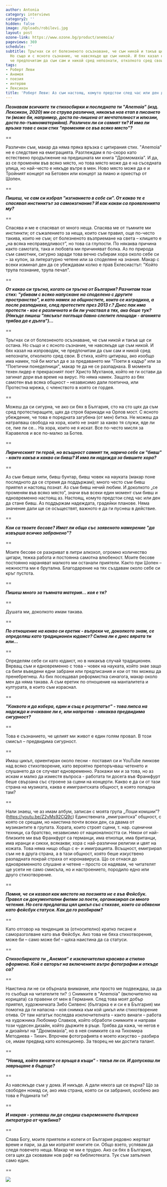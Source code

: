 ```yaml
---
author: Antonia
category: interviews
category2: ''
hidden: false
image: /Uploads/robilevi.jpg
layout: post
ozone-link: https://www.ozone.bg/product/anemoia/
pageviews: 369
schedule: ''
subtitle: Тръгнах си от болезненото осъзнаване, че съм никой и такъв ще си остана.
  Но също и с ясното съзнание, че навсякъде ще съм никой. И бях казал на изпроводяк,
  че предпочитам да съм сам и никой сред непознати, отколкото сред свои
tags:
- Роберт Леви
- Анемоя
- поезия
- интервю
- Лексикон
title: 'Роберт Леви: Аз съм настоящ, комуто предстои след час или ден да стане бивш'
---
```


***Познавам всичките ти стихосбирки и последната ти "Anemoia" (изд. Лексикон, 2020) ми се струва различна, някакъв нов етап в писането ти (може би, например, доста по-лишена от мечтателност и илюзии, доста по-тъмноматерийна). Различен ли си самият ти? И има ли връзка това с онзи стих "променям се във всяко място"?***

\==

Различен съм, макар да няма пряка връзка с цитирания стих. "Anemoia" не е следствие на емиграцията. Разглеждам я по-скоро като естествено продължение на предишната ми книга "Дромомахia". И да, аз се променям във всяко място, но това място може да е на съседната улица, но най-често е някъде вътре в мен. Ново място може да е и Тройният концерт на Бетовен или концерт за пиано и оркестър от Шопен.

\==

***Пишеш, че сам си избрал "изгнанието в себе си". От какво те е спасявал инстинктът за самоизгнание? И как какви са проявленията му?***

\==

Спасява и ме е спасявал от много неща. Спасява ме от тъмните ми инстинкти; от съжалението за неща, които съм правил, още по-често такива, които не съм; от болезненото възприемане на света – клишето е „на всяка несправедливост”, но това са глупости. По някаква причина както самотата, така и любовта ми причиняват болка. Аз по природа съм самотник, сигурно заради това вечно събирам хора около себе си – за купон, за литературно четене или за споделяне на знание. Макар с всеки изминал ден да се убеждавам колко е прав Еклесиастът: "Който трупа познание, трупа печал".

\==

***От какво си тръгна, когато си тръгна от България? Разчитам този стих: "убивам с всяко напускане на споделено с другите пространство", и като намек за общностите, които се изградиха, а после разпаднаха, след протестите през 2013 г.? Днес пак има протести - кое е различното и би ли участвал в тях, ако беше тук? (Някъде пишеш "пясъкът поглъща бавно слепите площади - агонията трябва да е дълга")...***

\==

Тръгнах си от болезненото осъзнаване, че съм никой и такъв ще си остана. Но също и с ясното съзнание, че навсякъде ще съм никой. И бях казал на изпроводяк, че предпочитам да съм сам и никой сред непознати, отколкото сред свои. В стиха, който цитираш, ако изобщо има намек, той би могъл да е за предаването ми "Поети в кадър" или за "Поетични понеделници", макар те да не се разпаднаха. В момента техен лидер е прекрасният поет Христо Мухтанов, който не ги остави да загинат дори във време на вирус. Но няма намек. Защото аз бях самотен във всяка общност – независимо дали поетична, или Протестна мрежа, с членството в която се гордея.

\==

Можеш да си сигурна, че ако си бях в България, сто на сто щях да съм сред протестиращите, щях да строя барикади на Орлов мост. С ясното убеждение, че това е поредната загубена (от мен) битка. Не можеш да натрапваш свобода на хора, които не знаят за какво тя служи, яде ли се, пие ли се… На хора, които не я искат. Все по-често мисля за Каравелов и все по-малко за Ботев.

\==

***Лирическият ти герой, но всъщност самият ти, нарича себе си "бивш" - както какъв и какво си бивш? И има ли надежда за бившите хора?***

\==

Аз съм бивше хипи, бивш бунтар, бивш човек на науката (макар поне последното да се стремя да поддържам); много често съм бивш приятел и настоящ познат. Аз съм бивш нечий любим. И доколкото „се променям във всяко място”, значи във всеки един момент съм бивш и едновременно настоящ аз. Настоящ, комуто предстои след час или ден да стане бивш. Аз поддържам надеждата, градейки планове. Няма значение дали ще се осъществят, важното е да ги пуснеш в действие.

\==

***Кои са твоите бесове? Имат ли общо със заявеното намерение "да извърша всичко забранено"?***

\==

Моите бесове се разкриват в литри алкохол, огромно количество цигари, тежка работа и постоянна самотна влюбеност. Моите бесове постоянно нараняват малкото ми останали приятели. Както при Шопен – нежността ми е брутална. Благодарение на тях създавам около себе си кръг пустота.

\==

***Пишеш много за тъмната материя... коя е тя?***

\==

Душата ми, доколкото имам такава.

\==

***По отношение на какво си еретик - въпреки че, доколкото знам, се определяш като традиционен юдаист? Силна ли е днес вярата ти или…***

\==

Определям себе си като юдаист, но в никакъв случай традиционен. Вярващ съм и едновременно с това – човек на науката, който знае защо са били въведени едни забрани или предписания и кои от тях можеш да пренебрегнеш. Аз бих посещавал реформистка синагога, макар около мен да няма такава.
А съм еретик по отношение на манталитета и културата, в които съм израснал.

\==

***"Каквото и да избера, един и същ е резултатът" - това липса на надежда и очакване ли е, или напротив - някаква предвидима сигурност?***

\==

Това е съзнанието, че целият ми живот е един голям провал. В този смисъл – предвидима сигурност.

\==

Имаш цикъл, ориентиран около песни - поставил си и YouTube линкове над всяко стихотворение, като вероятно препоръчваш четенето и слушането да се случват едновременно. Разкажи ми и за това, но аз искам и малко да изместя въпроса - работата ти досега във Франкфурт беше свързана със строене за сцени на концерти. Какво е да си от тази страна на музиката, каква е имигрантската общност, в която попадна там?

\==

Нали знаеш, че аз имам албум, записан с моята група „Лоши комшии”? (https://youtu.be/Z2yMs92CQ9c)
Единствената „емигрантска” общност, с която се срещам, но наистина почти всеки ден, са двама от музикантите в групата. Хората, които строят сцени, т. нар. сценични техници, са братство, независимо от националността си. Някои от най-близките ми във Франкфурт са германци, има етиопци, има британци, има иранци и сикхи, всякакви; хора с най-различни религии и цвят на кожата. Това няма нищо общо с е- и имиграцията. Всъщност, емигрирал съм не в друга страна, а в тази общност, която беше изкуствено разпадната покрай страха от коронавируса. Що се отнася до едновременното слушане и четене – просто се надявам, че читателят ще усети не само смисъла, но и настроението, породило едно или друго стихотворение.

\==

***Помня, че си казвал как мястото на поезията не е във Фейсбук. Правел си документални филми за поети, организирал си много четения. Но сега предлагаш цял цикъл със стихове, които са обявени като фейсбук статуси. Как да го разбирам?***

\==

Като отговор на тенденция за (относително) кратко писане и саморазголване като във Фейсбук. Ако това не бяха стихотворения, може би – само може би! – щяха наистина да са статуси.

\==

***Стихосбирката ти „Анемоя“ е изключително красиво и стилно оформена. Кой е авторът на включените вътре фотографии и откъде са?***

\==

Наистина ли не си обърнала внимание, или просто ме подвеждаш, за да го съобщя на читателите ти? :)
Снимките в "Anemoia" (включително на корицата) са правени от мен в Германия. След това моят добър приятел, художничката Зибо Силвенс (българка е и си е в България) ми помогна да ги напасна – коя снимка към кой цикъл или стихотворение отива. От там нататък последва изключителната – както винаги – работа на художника Любомир Славков, който обработи снимките и направи този чудесен дизайн, който държите в ръце. Трябва да кажа, че негов е и дизайнът на "Дромомахia", но в нея снимките са на Тихомира Методиева - Тихич. Впрочем фотографията е моето изкуство – разбира се, имам предвид като колекционер. За творец не ми достига талант.

\==

***"Номад, който винаги се връща в къщи" - такъв ли си. И допускаш ли завръщане в бъдеще?***

\==

Аз навсякъде съм у дома. И никъде. А дали някога ще се върна? Що за свободен номад си, ако има страна, която си си забранил, особено ако това е Родината ти?

\==

***И накрая - успяваш ли да следиш съвременната българска литература от чужбина?***

\==

Слава Богу, моите приятели и колеги от България редовно жертват време и пари, за да ми изпратят книгите си. Общо взето, успявам да следя повечето неща. Макар че ми е трудно. Ако си бях в България, сега щях да сковавам нов рафт на библиотеката. Тук съм запълнил само един.

\==

![](/Uploads/anemoia.jpg)